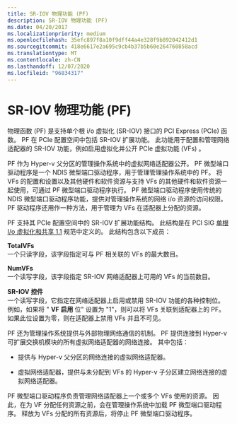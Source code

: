 ```yaml
---
title: SR-IOV 物理功能 (PF)
description: SR-IOV 物理功能 (PF)
ms.date: 04/20/2017
ms.localizationpriority: medium
ms.openlocfilehash: 35efc897f8a10f9dff44a4e328f9b892042412d1
ms.sourcegitcommit: 418e6617e2a695c9cb4b37b5b60e264760858acd
ms.translationtype: MT
ms.contentlocale: zh-CN
ms.lasthandoff: 12/07/2020
ms.locfileid: "96834317"
---
```

# <a name="sr-iov-physical-function-pf"></a>SR-IOV 物理功能 (PF)


物理函数 (PF) 是支持单个根 i/o 虚拟化 (SR-IOV) 接口的 PCI Express (PCIe) 函数。 PF 在 PCIe 配置空间中包括 SR-IOV 扩展功能。 此功能用于配置和管理网络适配器的 SR-IOV 功能，例如启用虚拟化并公开 PCIe 虚拟功能 (VFs) 。

PF 作为 Hyper-v 父分区的管理操作系统中的虚拟网络适配器公开。 PF 微型端口驱动程序是一个 NDIS 微型端口驱动程序，用于管理管理操作系统中的 PF。 将 VFs 的配置和设置以及其他硬件和软件资源与支持 VFs 的其他硬件和软件资源一起使用，可通过 PF 微型端口驱动程序执行。 PF 微型端口驱动程序使用传统的 NDIS 微型端口驱动程序功能，提供对管理操作系统的网络 i/o 资源的访问权限。 PF 驱动程序还用作一种方法，用于管理为 VFs 在适配器上分配的资源。

PF 支持其 PCIe 配置空间中的 SR-IOV 扩展功能结构。 此结构是在 PCI SIG [单根 I/o 虚拟化和共享 1.1](https://go.microsoft.com/fwlink/p/?linkid=221742) 规范中定义的。 此结构包含以下成员：

<a href="" id="totalvfs"></a>**TotalVFs**  
一个只读字段，该字段指定可与 PF 相关联的 VFs 的最大数目。

<a href="" id="numvfs"></a>**NumVFs**  
一个读写字段，该字段指定 SR-IOV 网络适配器上可用的 VFs 的当前数目。

<a href="" id="sr-iov-control"></a>**SR-IOV 控件**  
一个读写字段，它指定在网络适配器上启用或禁用 SR-IOV 功能的各种控制位。 例如，如果将 " **VF 启用** 位" 设置为 "1"，则可以将 VFs 关联到适配器上的 PF。 如果此位设置为零，则在适配器上禁用 VFs 并且不可见。

PF 还为管理操作系统提供与外部物理网络通信的机制。 PF 提供连接到 Hyper-v 可扩展交换机模块的所有虚拟网络适配器的网络连接。 其中包括：

-   提供与 Hyper-v 父分区的网络连接的虚拟网络适配器。

-   虚拟网络适配器，提供与未分配到 VFs 的 Hyper-v 子分区建立网络连接的虚拟网络适配器。

PF 微型端口驱动程序负责管理网络适配器上一个或多个 VFs 使用的资源。 因此，在为 VF 分配任何资源之前，会在管理操作系统中加载 PF 微型端口驱动程序。 释放为 VFs 分配的所有资源后，将停止 PF 微型端口驱动程序。

 

 





